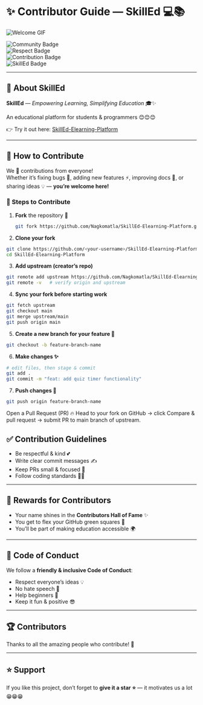 # ✨ Contributor Guide — SkillEd 💻📚  

![Welcome GIF](https://media3.giphy.com/media/v1.Y2lkPTc5MGI3NjExZDI5enR6Y253YnY0a3BiNGY1emIzcXlnNXI1NDY4aW9qY3l2NnZlcyZlcD12MV9pbnRlcm5hbF9naWZfYnlfaWQmY3Q9Zw/hVEBWRInEvNOEVS18i/giphy.gif)  

![Community Badge](https://img.shields.io/badge/Community-Welcoming-brightgreen?style=for-the-badge)  
![Respect Badge](https://img.shields.io/badge/Respect-Everyone-blueviolet?style=for-the-badge)  
![Contribution Badge](https://img.shields.io/badge/Contribution-Open-orange?style=for-the-badge)  
![SkillEd Badge](https://img.shields.io/badge/SkillEd-Education-blue?style=for-the-badge)  

---

## 🌟 About SkillEd
**SkillEd** — *Empowering Learning, Simplifying Education* 🎓✨  

An educational platform for students & programmers 😊😊😊  

👉 Try it out here: [SkillEd-Elearning-Platform](https://github.com/Nagkomatla/SkillEd-Elearning-Platform)  

---

## 🚀 How to Contribute  

We 💖 contributions from everyone!  
Whether it’s fixing bugs 🐛, adding new features ⚡, improving docs 📖, or sharing ideas 💡 — **you’re welcome here!**  

### 📝 Steps to Contribute  

1. **Fork** the repository 🍴  
   ```bash
   git fork https://github.com/Nagkomatla/SkillEd-Elearning-Platform.git
   ```

2. **Clone your fork**
```bash
git clone https://github.com/<your-username>/SkillEd-Elearning-Platform.git
cd SkillEd-Elearning-Platform
```

3. **Add upstream (creator’s repo)**
```bash
git remote add upstream https://github.com/Nagkomatla/SkillEd-Elearning-Platform.git
git remote -v   # verify origin and upstream
```

4. **Sync your fork before starting work**
```bash
git fetch upstream
git checkout main
git merge upstream/main
git push origin main
```


5. **Create a new branch for your feature 🌱**
```bash
git checkout -b feature-branch-name
```

6. **Make changes ✨**
```bash
# edit files, then stage & commit
git add .
git commit -m "feat: add quiz timer functionality"
```

7. **Push changes 🚀**
```bash
git push origin feature-branch-name
```

Open a Pull Request (PR) 🔥
Head to your fork on GitHub → click Compare & pull request → submit PR to main branch of upstream.

## ✅ Contribution Guidelines  

- Be respectful & kind 💕  
- Write clear commit messages ✍️  
- Keep PRs small & focused 🎯  
- Follow coding standards 🧑‍💻  

---

## 🎉 Rewards for Contributors  

- Your name shines in the **Contributors Hall of Fame** ✨  
- You get to flex your GitHub green squares 💚  
- You’ll be part of making education accessible 🌍  

---

## 🤝 Code of Conduct  

We follow a **friendly & inclusive Code of Conduct**:  

- Respect everyone’s ideas 💡  
- No hate speech 🚫  
- Help beginners 🤗  
- Keep it fun & positive 😎  

---

## 🏆 Contributors  

Thanks to all the amazing people who contribute! 🙌  

---

## ⭐ Support  

If you like this project, don’t forget to **give it a star ⭐** — it motivates us a lot 😁😁😁  
